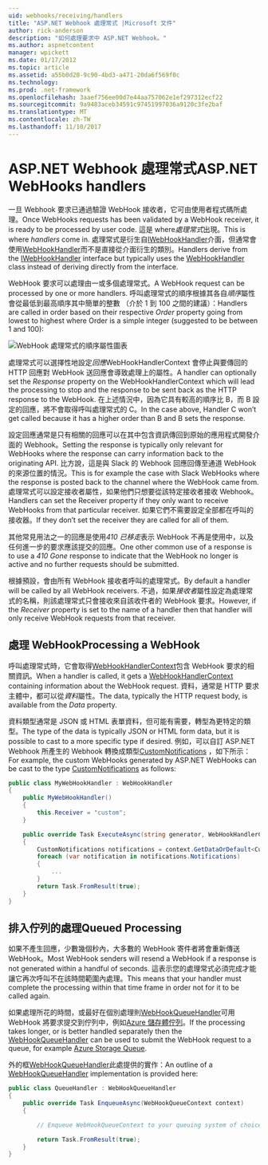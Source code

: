 ```yaml
---
uid: webhooks/receiving/handlers
title: "ASP.NET Webhook 處理常式 |Microsoft 文件"
author: rick-anderson
description: "如何處理要求中 ASP.NET Webhook。"
ms.author: aspnetcontent
manager: wpickett
ms.date: 01/17/2012
ms.topic: article
ms.assetid: a55b0d20-9c90-4bd3-a471-20da6f569f0c
ms.technology: 
ms.prod: .net-framework
ms.openlocfilehash: 3aaef756ee00d7e44aa757062e1ef297312ecf22
ms.sourcegitcommit: 9a9483aceb34591c97451997036a9120c3fe2baf
ms.translationtype: MT
ms.contentlocale: zh-TW
ms.lasthandoff: 11/10/2017
---
```

# <a name="aspnet-webhooks-handlers"></a><span data-ttu-id="e4056-103">ASP.NET Webhook 處理常式</span><span class="sxs-lookup"><span data-stu-id="e4056-103">ASP.NET WebHooks handlers</span></span>

<span data-ttu-id="e4056-104">一旦 Webhook 要求已通過驗證 WebHook 接收者，它可由使用者程式碼所處理。</span><span class="sxs-lookup"><span data-stu-id="e4056-104">Once WebHooks requests has been validated by a WebHook receiver, it is ready to be processed by user code.</span></span> <span data-ttu-id="e4056-105">這是 where*處理常式*出現。</span><span class="sxs-lookup"><span data-stu-id="e4056-105">This is where *handlers* come in.</span></span> <span data-ttu-id="e4056-106">處理常式是衍生自[IWebHookHandler](https://github.com/aspnet/WebHooks/blob/master/src/Microsoft.AspNet.WebHooks.Receivers/WebHooks/WebHookHandler.cs)介面，但通常會使用[WebHookHandler](https://github.com/aspnet/WebHooks/blob/master/src/Microsoft.AspNet.WebHooks.Receivers/WebHooks/WebHookHandler.cs)而不是直接從介面衍生的類別。</span><span class="sxs-lookup"><span data-stu-id="e4056-106">Handlers derive from the [IWebHookHandler](https://github.com/aspnet/WebHooks/blob/master/src/Microsoft.AspNet.WebHooks.Receivers/WebHooks/WebHookHandler.cs) interface but typically uses the [WebHookHandler](https://github.com/aspnet/WebHooks/blob/master/src/Microsoft.AspNet.WebHooks.Receivers/WebHooks/WebHookHandler.cs) class instead of deriving directly from the interface.</span></span>

<span data-ttu-id="e4056-107">WebHook 要求可以處理由一或多個處理常式。</span><span class="sxs-lookup"><span data-stu-id="e4056-107">A WebHook request can be processed by one or more handlers.</span></span> <span data-ttu-id="e4056-108">呼叫處理常式的順序根據其各自*順序*屬性會從最低到最高順序其中簡單的整數 （介於 1 到 100 之間的建議）：</span><span class="sxs-lookup"><span data-stu-id="e4056-108">Handlers are called in order based on their respective *Order* property going from lowest to highest where Order is a simple integer (suggested to be between 1 and 100):</span></span>

![WebHook 處理常式的順序屬性圖表](_static/Handlers.png)

<span data-ttu-id="e4056-110">處理常式可以選擇性地設定*回應*WebHookHandlerContext 會停止與要傳回的 HTTP 回應對 WebHook 送回應會導致處理上的屬性。</span><span class="sxs-lookup"><span data-stu-id="e4056-110">A handler can optionally set the *Response* property on the WebHookHandlerContext which will lead the processing to stop and the response to be sent back as the HTTP response to the WebHook.</span></span> <span data-ttu-id="e4056-111">在上述情況中，因為它具有較高的順序比 B，而 B 設定的回應，將不會取得呼叫處理常式的 C。</span><span class="sxs-lookup"><span data-stu-id="e4056-111">In the case above, Handler C won’t get called because it has a higher order than B and B sets the response.</span></span>

<span data-ttu-id="e4056-112">設定回應通常是只有相關的回應可以在其中包含資訊傳回到原始的應用程式開發介面的 Webhook。</span><span class="sxs-lookup"><span data-stu-id="e4056-112">Setting the response is typically only relevant for WebHooks where the response can carry information back to the originating API.</span></span> <span data-ttu-id="e4056-113">比方說，這是與 Slack 的 Webhook 回應回傳至通道 WebHook 的來源位置的情況。</span><span class="sxs-lookup"><span data-stu-id="e4056-113">This is for example the case with Slack WebHooks where the response is posted back to the channel where the WebHook came from.</span></span> <span data-ttu-id="e4056-114">處理常式可以設定接收者屬性，如果他們只想要從該特定接收者接收 Webhook。</span><span class="sxs-lookup"><span data-stu-id="e4056-114">Handlers can set the Receiver property if they only want to receive WebHooks from that particular receiver.</span></span> <span data-ttu-id="e4056-115">如果它們不需要設定全部都在呼叫的接收器。</span><span class="sxs-lookup"><span data-stu-id="e4056-115">If they don’t set the receiver they are called for all of them.</span></span>

<span data-ttu-id="e4056-116">其他常見用法之一的回應是使用*410 已移走*表示 WebHook 不再是使用中，以及任何進一步的要求應該提交的回應。</span><span class="sxs-lookup"><span data-stu-id="e4056-116">One other common use of a response is to use a *410 Gone* response to indicate that the WebHook no longer is active and no further requests should be submitted.</span></span>

<span data-ttu-id="e4056-117">根據預設，會由所有 WebHook 接收者呼叫的處理常式。</span><span class="sxs-lookup"><span data-stu-id="e4056-117">By default a handler will be called by all WebHook receivers.</span></span> <span data-ttu-id="e4056-118">不過，如果*接收者*屬性設定為處理常式的名稱，則該處理常式只會接收來自該收件者的 WebHook 要求。</span><span class="sxs-lookup"><span data-stu-id="e4056-118">However, if the *Receiver* property is set to the name of a handler then that handler will only receive WebHook requests from that receiver.</span></span>

## <a name="processing-a-webhook"></a><span data-ttu-id="e4056-119">處理 WebHook</span><span class="sxs-lookup"><span data-stu-id="e4056-119">Processing a WebHook</span></span>

<span data-ttu-id="e4056-120">呼叫處理常式時，它會取得[WebHookHandlerContext](https://github.com/aspnet/WebHooks/blob/master/src/Microsoft.AspNet.WebHooks.Receivers/WebHooks/WebHookHandlerContext.cs)包含 WebHook 要求的相關資訊。</span><span class="sxs-lookup"><span data-stu-id="e4056-120">When a handler is called, it gets a [WebHookHandlerContext](https://github.com/aspnet/WebHooks/blob/master/src/Microsoft.AspNet.WebHooks.Receivers/WebHooks/WebHookHandlerContext.cs) containing information about the WebHook request.</span></span> <span data-ttu-id="e4056-121">資料，通常是 HTTP 要求主體中，都可以從*資料*屬性。</span><span class="sxs-lookup"><span data-stu-id="e4056-121">The data, typically the HTTP request body, is available from the *Data* property.</span></span>

<span data-ttu-id="e4056-122">資料類型通常是 JSON 或 HTML 表單資料，但可能有需要，轉型為更特定的類型。</span><span class="sxs-lookup"><span data-stu-id="e4056-122">The type of the data is typically JSON or HTML form data, but it is possible to cast to a more specific type if desired.</span></span> <span data-ttu-id="e4056-123">例如，可以自訂 ASP.NET Webhook 所產生的 Webhook 轉換成類型[CustomNotifications](https://github.com/aspnet/WebHooks/blob/master/src/Microsoft.AspNet.WebHooks.Receivers.Custom/WebHooks/CustomNotifications.cs) ，如下所示：</span><span class="sxs-lookup"><span data-stu-id="e4056-123">For example, the custom WebHooks generated by ASP.NET WebHooks can be cast to the type [CustomNotifications](https://github.com/aspnet/WebHooks/blob/master/src/Microsoft.AspNet.WebHooks.Receivers.Custom/WebHooks/CustomNotifications.cs) as follows:</span></span>

```csharp
public class MyWebHookHandler : WebHookHandler
{
    public MyWebHookHandler()
    {
        this.Receiver = "custom";
    }

    public override Task ExecuteAsync(string generator, WebHookHandlerContext context)
    {
        CustomNotifications notifications = context.GetDataOrDefault<CustomNotifications>();
        foreach (var notification in notifications.Notifications)
        {
            ...
        }
        return Task.FromResult(true);
    }
}
```

  ## <a name="queued-processing"></a><span data-ttu-id="e4056-124">排入佇列的處理</span><span class="sxs-lookup"><span data-stu-id="e4056-124">Queued Processing</span></span>

<span data-ttu-id="e4056-125">如果不產生回應，少數幾個秒內，大多數的 WebHook 寄件者將會重新傳送 WebHook。</span><span class="sxs-lookup"><span data-stu-id="e4056-125">Most WebHook senders will resend a WebHook if a response is not generated within a handful of seconds.</span></span> <span data-ttu-id="e4056-126">這表示您的處理常式必須完成才能讓它再次呼叫不在該時間範圍內處理。</span><span class="sxs-lookup"><span data-stu-id="e4056-126">This means that your handler must complete the processing within that time frame in order not for it to be called again.</span></span>

<span data-ttu-id="e4056-127">如果處理所花的時間，或最好在個別處理則[WebHookQueueHandler](https://github.com/aspnet/WebHooks/blob/master/src/Microsoft.AspNet.WebHooks.Receivers/WebHooks/WebHookQueueHandler.cs)可用 WebHook 將要求提交到佇列中，例如[Azure 儲存體佇列](https://msdn.microsoft.com/en-us/library/azure/dd179353.aspx)。</span><span class="sxs-lookup"><span data-stu-id="e4056-127">If the processing takes longer, or is better handled separately then the [WebHookQueueHandler](https://github.com/aspnet/WebHooks/blob/master/src/Microsoft.AspNet.WebHooks.Receivers/WebHooks/WebHookQueueHandler.cs) can be used to submit the WebHook request to a queue, for example [Azure Storage Queue](https://msdn.microsoft.com/en-us/library/azure/dd179353.aspx).</span></span>

<span data-ttu-id="e4056-128">外的框[WebHookQueueHandler](https://github.com/aspnet/WebHooks/blob/master/src/Microsoft.AspNet.WebHooks.Receivers/WebHooks/WebHookQueueHandler.cs)此處提供的實作：</span><span class="sxs-lookup"><span data-stu-id="e4056-128">An outline of a [WebHookQueueHandler](https://github.com/aspnet/WebHooks/blob/master/src/Microsoft.AspNet.WebHooks.Receivers/WebHooks/WebHookQueueHandler.cs) implementation is provided here:</span></span>

```csharp
public class QueueHandler : WebHookQueueHandler
{
    public override Task EnqueueAsync(WebHookQueueContext context)
    {

        // Enqueue WebHookQueueContext to your queuing system of choice

        return Task.FromResult(true);
    }
}
```
